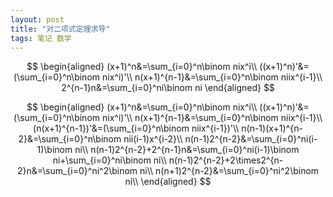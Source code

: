 ```yaml
---
layout: post
title: "对二项式定理求导"
tags: 笔记 数学
---
```


$$
\begin{aligned}
(x+1)^n&=\sum_{i=0}^n\binom nix^i\\
((x+1)^n)'&=(\sum_{i=0}^n\binom nix^i)'\\
n(x+1)^{n-1}&=\sum_{i=0}^n\binom niix^{i-1}\\
2^{n-1}n&=\sum_{i=0}^ni\binom ni
\end{aligned}
$$

$$
\begin{aligned}
(x+1)^n&=\sum_{i=0}^n\binom nix^i\\
((x+1)^n)'&=(\sum_{i=0}^n\binom nix^i)'\\
n(x+1)^{n-1}&=\sum_{i=0}^n\binom niix^{i-1}\\
(n(x+1)^{n-1})'&=(\sum_{i=0}^n\binom niix^{i-1})'\\
n(n-1)(x+1)^{n-2}&=\sum_{i=0}^n\binom nii(i-1)x^{i-2}\\
n(n-1)2^{n-2}&=\sum_{i=0}^ni(i-1)\binom ni\\
n(n-1)2^{n-2}+2^{n-1}n&=\sum_{i=0}^ni(i-1)\binom ni+\sum_{i=0}^ni\binom ni\\
n(n-1)2^{n-2}+2\times2^{n-2}n&=\sum_{i=0}^ni^2\binom ni\\
n(n+1)2^{n-2}&=\sum_{i=0}^ni^2\binom ni\\
\end{aligned}
$$